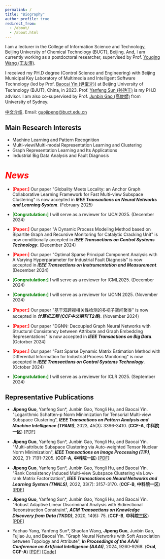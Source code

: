 ```yaml
---
permalink: /
title: "Biography"
author_profile: true
redirect_from: 
  - /about/
  - /about.html
---
```


I am a lecturer in the College of Information Science and Technology, Beijing University of Chemical Technology (BUCT), Beijing. And, I am currently working as a postdoctoral researcher, supervised by Prof. [Youqing Wang (王友清)](https://cist.buct.edu.cn/2022/0307/c8725a165375/page.htm). 

I received my PH.D degree (Control Science and Engineering) with Beijing Municipal Key Laboratory of Multimedia and Intelligent Software Technology (led by Prof. [Baocai Yin (尹宝才)](https://yanzhao.bjut.edu.cn/info/1434/11431.htm)) at Beijing University of Technology (BJUT), China, in 2023. Prof. [Yanfeng Sun (孙艳丰)](https://sist.bjut.edu.cn/info/1403/2479.htm) is my PH.D advisor. I am also co-supervised by Prof. [Junbin Gao (高俊斌)](https://www.sydney.edu.au/business/about/our-people/academic-staff/junbin-gao.html) from University of Sydney.

[中文介绍](https://cist.buct.edu.cn/2023/1024/c8725a183240/page.htm). Email: guojipeng@buct.edu.cn

## Main Research Interests
- Machine Learning and Pattern Recognition
- Multi-view/Multi-modal Representation Learning and  Clustering
- Graph Representation Learning and Its Applications
- Industrial Big Data Analysis and Fault Diagnosis

# <i><span style="color:red;">News</span></i>
* **<span style="color:red;">[Paper:]</span>** Our paper "Globality Meets Locality: an Anchor Graph Collaborative Learning Framework for Fast Multi-view Subspace Clustering" is now accepted in _**IEEE Transactions on Neural Networks and Learning System**_. (February 2025)

* **<span style="color:green;">[Congratulation:]</span>** I will serve as a reviewer for IJCAI2025. (December 2024)
 
* **<span style="color:red;">[Paper:]</span>** Our paper "A Dynamic Process Modeling Method based on Bipartite Graph and Recursive Monitoring for Catalytic Cracking Unit" is now conditionally accepted in _**IEEE Transactions on Control Systems Technology**_. (December 2024)
  
* **<span style="color:red;">[Paper:]</span>** Our paper "Optimal Sparse Principal Component Analysis with A Varying Hyperparameter for Industrial Fault Diagnosis" is now accepted in _**IEEE Transactions on Instrumentation and Measurement**_. (December 2024)
  
* **<span style="color:green;">[Congratulation:]</span>** I will serve as a reviewer for ICML2025. (December 2024)

* **<span style="color:green;">[Congratulation:]</span>** I will serve as a reviewer for IJCNN 2025. (November 2024)

* **<span style="color:red;">[Paper:]</span>** Our paper "基于双跨视相关性检测的多视子空间聚类" is now accepted in _**计算机工程 (CCF中文期刊 T2类)**_. (November 2024)

* **<span style="color:red;">[Paper:]</span>** Our paper "DGNN: Decoupled Graph Neural Networks with Structural Consistency between Attribute and Graph Embedding Representations" is now accepted in _**IEEE Transactions on Big Data**_. (Octorber 2024)

*   **<span style="color:red;">[Paper:]</span>** Our paper "Fast Sparse Dynamic Matrix Estimation Method with Differential Information for Industrial Process Monitoring" is now accepted in  _**IEEE Transactions on Control Systems Technology**_. (October 2024)
  
* **<span style="color:green;">[Congratulation:]</span>** I will serve as a reviewer for ICLR 2025. (September 2024)
  

## Representative Publications
- **Jipeng Guo**, Yanfeng Sun*, Junbin Gao, Yongli Hu, and Baocai Yin. "Logarithmic Schatten-p Norm Minimization for Tensorial Multi-view Subspace Clustering", _**IEEE Transactions on Pattern Analysis and Machine Intelligence (TPAMI)**_, 2023, 45(3): 3396-3410. (**CCF-A**, **中科院一区**) [[PDF]](https://ieeexplore.ieee.org/abstract/document/9786656)
 
- **Jipeng Guo**, Yanfeng Sun*, Junbin Gao, Yongli Hu, and Baocai Yin. "Multi-attribute Subspace Clustering via Auto-weighted Tensor Nuclear Norm Minimization", _**IEEE Transactions on Image Processing (TIP)**_, 2022, 31: 7191-7205. (**CCF-A**, **中科院一区**) [[PDF]](https://ieeexplore.ieee.org/abstract/document/9944936)

- **Jipeng Guo**, Yanfeng Sun*, Junbin Gao, Yongli Hu, and Baocai Yin. "Rank Consistency Induced Multi-view Subspace Clustering via Low-rank Matrix Factorization", _**IEEE Transactions on Neural Networks and Learning System (TNNLS)**_, 2022, 33(7): 3157-3170. (**CCF-B**, **中科院一区**) [[PDF]](https://ieeexplore.ieee.org/abstract/document/9410428)

- **Jipeng Guo**, Yanfeng Sun*, Junbin Gao, Yongli Hu, and Baocai Yin. "Robust Adaptive Linear Discriminant Analysis with Bidirectional Reconstruction Constraint", _**ACM Transactions on Knowledge Discovery from Data (TKDD)**_, 2020, 14(6): 75. (**CCF-B**, **中科院三区**) [[PDF]](https://dl.acm.org/doi/abs/10.1145/3409478) 
 

- Yachao Yang, Yanfeng Sun*, Shaofan Wang, **Jipeng Guo**, Junbin Gao, Fujiao Ju, and Baocai Yin. "Graph Neural Networks with Soft Association between Topology and Attribute", _**In Proceedings of the AAAI Conference on Artificial Intelligence (AAAI)**_, 2024, 9260-9268. (**Oral**, **CCF-A**) [[PDF]](https://ojs.aaai.org/index.php/AAAI/article/view/28778) [[Code]](https://github.com/wwwfadecom/GNN-SATA) 


